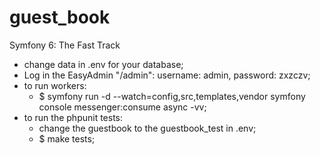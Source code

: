 # guest_book
Symfony 6: The Fast Track

- change data in .env for your database;
- Log in the EasyAdmin "/admin": username: admin, password: zxzczv;
- to run workers:
    - $ symfony run -d --watch=config,src,templates,vendor symfony console messenger:consume async -vv;
- to run the phpunit tests:
    - change the guestbook to the guestbook_test in .env;
    - $ make tests;